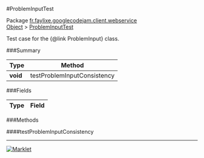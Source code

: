 #ProblemInputTest

Package [fr.faylixe.googlecodejam.client.webservice](../)<br>
[Object](../../../../java/langObject.md) > [ProblemInputTest](ProblemInputTest.md)

Test case for the {@link ProblemInput} class.

###Summary


| Type | Method |
| --- | --- |
| **void** | testProblemInputConsistency |

###Fields


| Type | Field |
| --- | --- |

###Methods

####testProblemInputConsistency


---
[![Marklet](https://img.shields.io/badge/Generated%20by-Marklet-green.svg)](https://github.com/Faylixe/marklet)